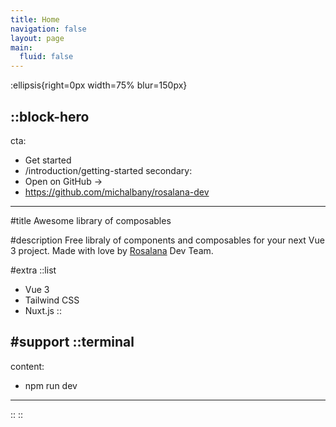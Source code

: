 ```yaml
---
title: Home
navigation: false
layout: page
main:
  fluid: false
---
```


:ellipsis{right=0px width=75% blur=150px}

::block-hero
---
cta:
  - Get started
  - /introduction/getting-started
secondary:
  - Open on GitHub →
  - https://github.com/michalbany/rosalana-dev
---

#title
Awesome library of composables

#description
Free libraly of components and composables for your next Vue 3 project. Made with love by [Rosalana](https://rosalana.co) Dev Team.

#extra
  ::list
  - Vue 3
  - Tailwind CSS
  - Nuxt.js
  ::

#support
  ::terminal
  ---
  content:
  - npm run dev
  ---
  ::
::
